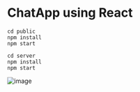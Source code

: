 # ChatApp using React

```
cd public
npm install
npm start
```

```
cd server
npm install
npm start
```

![image](https://user-images.githubusercontent.com/68821643/204076279-1c1d484b-1db0-4281-b047-d793838c3d2a.png)
